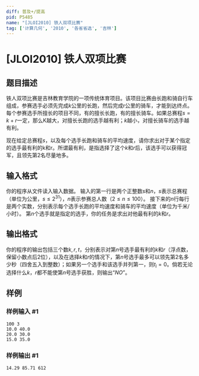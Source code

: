 ```yaml
---
diff: 普及+/提高
pid: P5485
name: "[JLOI2010] 铁人双项比赛"
tag: ['计算几何', '2010', '各省省选', '吉林']
---
```

# [JLOI2010] 铁人双项比赛
## 题目描述

铁人双项比赛是吉林教育学院的一项传统体育项目。该项目比赛由长跑和骑自行车组成，参赛选手必须先完成$k$公里的长跑，然后完成r公里的骑车，才能到达终点。每个参赛选手所擅长的项目不同，有的擅长长跑，有的擅长骑车。如果总赛程$s=k+r$一定，那么K越大，对擅长长跑的选手越有利；$k$越小，对擅长骑车的选手越有利。
 
现在给定总赛程$s$，以及每个选手长跑和骑车的平均速度，请你求出对于某个指定的选手最有利的k和r。所谓最有利，是指选择了这个$k$和$r$后，该选手可以获得冠军，且领先第$2$名尽量地多。
## 输入格式

你的程序从文件读入输入数据。
输入的第一行是两个正整数$s$和$n$，$s$表示总赛程（单位为公里，$s\leq 2^{31}$），$n$表示参赛总人数（$2\leq n\leq 100$）。
接下来的$n$行每行是两个实数，分别表示每个选手长跑的平均速度和骑车的平均速度（单位为千米/小时）。
第$n$个选手就是指定的选手，你的任务是求出对他最有利的$k$和$r$。
## 输出格式

你的程序的输出包括三个数$k,r,t$，分别表示对第$n$号选手最有利的$k$和$r$（浮点数，保留小数点后$2$位），以及在选择$k$和$r$的情况下，第$n$号选手最多可以领先第$2$名多少秒（四舍五入到整数）；如果另一个选手和该选手并列第一，则$t_i=0$。倘若无论选择什么$k$，$r$都不能使第$n$号选手获胜，则输出“$NO$”。
## 样例

### 样例输入 #1
```
100 3
10.0 40.0
20.0 30.0
15.0 35.0
```
### 样例输出 #1
```
14.29 85.71 612
```
